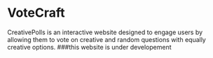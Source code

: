 # VoteCraft
CreativePolls is an interactive website designed to engage users by allowing them to vote on creative and random questions with equally creative options.
###this website is under developement

